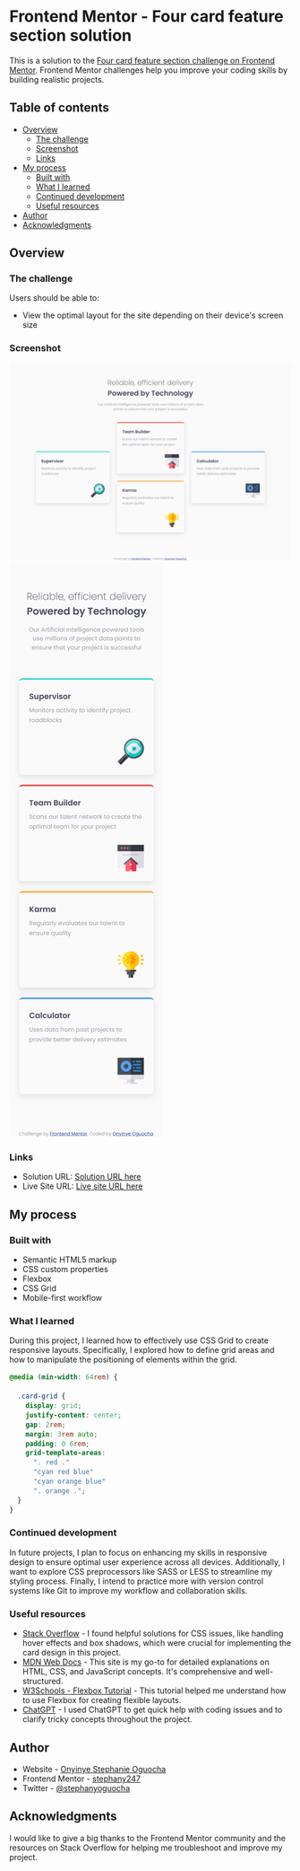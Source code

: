 # Frontend Mentor - Four card feature section solution

This is a solution to the [Four card feature section challenge on Frontend Mentor](https://www.frontendmentor.io/challenges/four-card-feature-section-weK1eFYK). Frontend Mentor challenges help you improve your coding skills by building realistic projects. 

## Table of contents

- [Overview](#overview)
  - [The challenge](#the-challenge)
  - [Screenshot](#screenshot)
  - [Links](#links)
- [My process](#my-process)
  - [Built with](#built-with)
  - [What I learned](#what-i-learned)
  - [Continued development](#continued-development)
  - [Useful resources](#useful-resources)
- [Author](#author)
- [Acknowledgments](#acknowledgments)


## Overview

### The challenge

Users should be able to:

- View the optimal layout for the site depending on their device's screen size

### Screenshot

![](./images/Screenshot%202024-11-02%20at%2008-04-51%20Frontend%20Mentor%20Four%20card%20feature%20section.png)
![](./images/Screenshot%202024-11-02%20at%2008-06-35%20Frontend%20Mentor%20Four%20card%20feature%20section.png)


### Links

- Solution URL: [Solution URL here](https://github.com/stephany247/four-card-feature-section-master)
- Live Site URL: [Live site URL here](https://stephany247.github.io/four-card-feature-section-master/)

## My process

### Built with

- Semantic HTML5 markup
- CSS custom properties
- Flexbox
- CSS Grid
- Mobile-first workflow


### What I learned

During this project, I learned how to effectively use CSS Grid to create responsive layouts. Specifically, I explored how to define grid areas and how to manipulate the positioning of elements within the grid.


```css
@media (min-width: 64rem) {

  .card-grid {
    display: grid;
    justify-content: center;
    gap: 2rem;
    margin: 3rem auto;
    padding: 0 6rem;
    grid-template-areas:
      ". red ."
      "cyan red blue"
      "cyan orange blue"
      ". orange .";
  }
}
```


### Continued development

In future projects, I plan to focus on enhancing my skills in responsive design to ensure optimal user experience across all devices. Additionally, I want to explore CSS preprocessors like SASS or LESS to streamline my styling process. Finally, I intend to practice more with version control systems like Git to improve my workflow and collaboration skills.


### Useful resources

- [Stack Overflow](https://stackoverflow.com/) - I found helpful solutions for CSS issues, like handling hover effects and box shadows, which were crucial for implementing the card design in this project.
- [MDN Web Docs](https://developer.mozilla.org/en-US/) - This site is my go-to for detailed explanations on HTML, CSS, and JavaScript concepts. It's comprehensive and well-structured.
- [W3Schools - Flexbox Tutorial](https://www.w3schools.com/css/css3_flexbox.asp) - This tutorial helped me understand how to use Flexbox for creating flexible layouts.
- [ChatGPT](https://chatgpt.com/) - I used ChatGPT to get quick help with coding issues and to clarify tricky concepts throughout the project.


## Author

- Website - [Onyinye Stephanie Oguocha](https://www.your-site.com)
- Frontend Mentor - [stephany247](https://www.frontendmentor.io/profile/stephany247)
- Twitter - [@stephanyoguocha](https://x.com/stephanyoguocha)


## Acknowledgments

I would like to give a big thanks to the Frontend Mentor community and the resources on Stack Overflow for helping me troubleshoot and improve my project.


